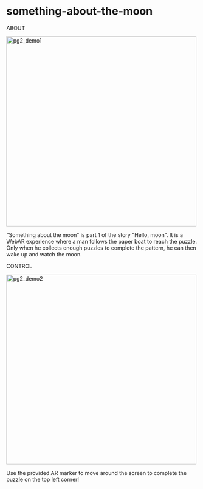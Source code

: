 # something-about-the-moon

ABOUT

<img width="500" alt="pg2_demo1" src="https://user-images.githubusercontent.com/111608674/200206642-d08e62f0-19b6-468b-810a-3270ad8fc6b5.png">

"Something about the moon" is part 1 of the story "Hello, moon". 
It is a WebAR experience where a man follows the paper boat to 
reach the puzzle. Only when he collects enough puzzles to complete 
the pattern, he can then wake up and watch the moon.

CONTROL

<img width="500" alt="pg2_demo2" src="https://user-images.githubusercontent.com/111608674/200206697-ca4d0c45-2188-49c9-99cc-97b28b0721cb.png">

Use the provided AR marker to move around the screen to complete the puzzle on the top left corner!

